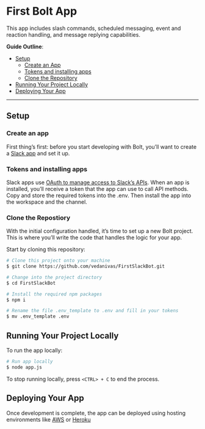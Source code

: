 # First Bolt App

This app includes slash commands, scheduled messaging, event and reaction handling, and message replying capabilities.

**Guide Outline**:

- [Setup](#setup)
  - [Create an App](#create-an-app)
  - [Tokens and installing apps](#tokens-and-installin-apps)
  - [Clone the Repository](#clone-the-repository)
- [Running Your Project Locally](#running-your-project-locally)
- [Deploying Your App](#deploying-your-app)

---

## Setup

### Create an app
First thing’s first: before you start developing with Bolt, you’ll want to create a [Slack app](https://api.slack.com/apps/new) and set it up.

### Tokens and installing apps
Slack apps use [OAuth to manage access to Slack’s APIs](https://api.slack.com/docs/oauth). When an app is installed, you’ll receive a token that the app can use to call API methods. Copy and store the required tokens into the .env. Then install the app into the workspace and the channel.

### Clone the Repostiory
With the initial configuration handled, it’s time to set up a new Bolt project. This is where you’ll write the code that handles the logic for your app.

Start by cloning this repository:

```zsh
# Clone this project onto your machine
$ git clone https://github.com/vedanivas/FirstSlackBot.git

# Change into the project directory
$ cd FirstSlackBot

# Install the required npm packages
$ npm i

# Rename the file .env_template to .env and fill in your tokens
$ mv .env_template .env
```

## Running Your Project Locally

To run the app locally:

```zsh
# Run app locally
$ node app.js
```

To stop running locally, press `<CTRL> + C` to end the process.


## Deploying Your App

Once development is complete, the app can be deployed using hosting environments like [AWS](https://slack.dev/bolt-js/deployments/aws-lambda) or [Heroku](https://slack.dev/bolt-js/deployments/heroku)